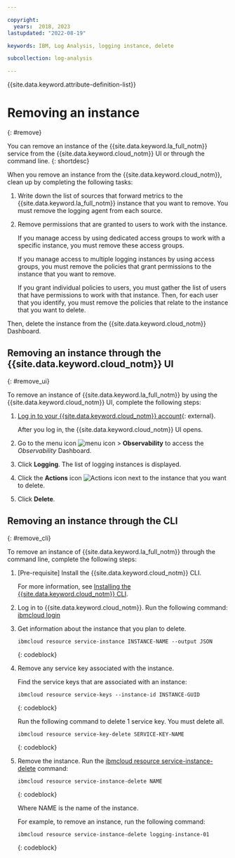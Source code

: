 ```yaml
---

copyright:
  years:  2018, 2023
lastupdated: "2022-08-19"

keywords: IBM, Log Analysis, logging instance, delete

subcollection: log-analysis

---
```


{{site.data.keyword.attribute-definition-list}}

# Removing an instance
{: #remove}

You can remove an instance of the {{site.data.keyword.la_full_notm}} service from the {{site.data.keyword.cloud_notm}} UI or through the command line.
{: shortdesc}

When you remove an instance from the {{site.data.keyword.cloud_notm}}, clean up by completing the following tasks:

1. Write down the list of sources that forward metrics to the {{site.data.keyword.la_full_notm}} instance that you want to remove. You must remove the logging agent from each source.
2. Remove permissions that are granted to users to work with the instance.

    If you manage access by using dedicated access groups to work with a specific instance, you must remove these access groups.

    If you manage access to multiple logging instances by using access groups, you must remove the policies that grant permissions to the instance that you want to remove.

    If you grant individual policies to users, you must gather the list of users that have permissions to work with that instance. Then, for each user that you identify, you must remove the policies that relate to the instance that you want to delete.


Then, delete the instance from the {{site.data.keyword.cloud_notm}} Dashboard.


## Removing an instance through the {{site.data.keyword.cloud_notm}} UI
{: #remove_ui}

To remove an instance of {{site.data.keyword.la_full_notm}} by using the {{site.data.keyword.cloud_notm}} UI, complete the following steps:

1. [Log in to your {{site.data.keyword.cloud_notm}} account](https://cloud.ibm.com/login){: external}.

	After you log in, the {{site.data.keyword.cloud_notm}} UI opens.

2. Go to the menu icon ![menu icon](../icons/icon_hamburger.svg) &gt; **Observability** to access the *Observability* Dashboard.

3. Click **Logging**. The list of logging instances is displayed.

4. Click the **Actions** icon ![Actions icon](../icons/action-menu-icon.svg) next to the instance that you want to delete.

5. Click **Delete**.


## Removing an instance through the CLI
{: #remove_cli}

To remove an instance of {{site.data.keyword.la_full_notm}} through the command line, complete the following steps:

1. [Pre-requisite] Install the {{site.data.keyword.cloud_notm}} CLI.

   For more information, see [Installing the {{site.data.keyword.cloud_notm}} CLI](/docs/cli?topic=cli-install-ibmcloud-cli).

2. Log in to {{site.data.keyword.cloud_notm}}. Run the following command: [ibmcloud login](/docs/cli?topic=cli-ibmcloud_cli#ibmcloud_login)

3. Get information about the instance that you plan to delete.

    ```text
    ibmcloud resource service-instance INSTANCE-NAME --output JSON
    ```
    {: codeblock}

4. Remove any service key associated with the instance.

    Find the service keys that are associated with an instance:

    ```text
    ibmcloud resource service-keys --instance-id INSTANCE-GUID
    ```
    {: codeblock}

    Run the following command to delete 1 service key. You must delete all.

    ```text
    ibmcloud resource service-key-delete SERVICE-KEY-NAME
    ```
    {: codeblock}

5. Remove the instance. Run the [ibmcloud resource service-instance-delete](/docs/cli?topic=cli-ibmcloud_commands_resource#ibmcloud_resource_service_instance_delete) command:

    ```text
    ibmcloud resource service-instance-delete NAME
    ```
    {: codeblock}

    Where NAME is the name of the instance.

    For example, to remove an instance, run the following command:

    ```text
    ibmcloud resource service-instance-delete logging-instance-01
    ```
    {: codeblock}
